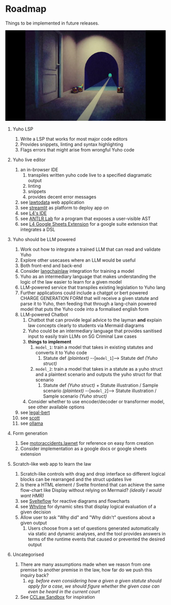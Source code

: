 # Roadmap

Things to be implemented in future releases.

![](../asset/memes/roadrunner_skinamarink.jpg)

1. Yuho LSP
    1. Write a LSP that works for most major code editors
    2. Provides snippets, linting and syntax highlighting
    3. Flags errors that might arise from wrongful Yuho code

2. Yuho live editor
    1. an in-browser IDE 
        1. transpiles written yuho code live to a specified diagramatic output
        2. linting
        3. snippets
        4. provides decent error messages
    2. see [lawtodata](https://lawtodata.streamlit.app/) web application
    3. see [streamlit](https://streamlit.io/cloud) as platform to deploy app on
    4. see [L4's IDE](https://smucclaw.github.io/l4-lp/)
    5. see [ANTLR Lab](http://lab.antlr.org/) for a program that exposes a user-visible AST 
    6. see [L4 Google Sheets Extension](https://l4-documentation.readthedocs.io/en/latest/docs/quickstart-installation.html#getting-the-legalss-spreadsheet-working-on-your-computer) for a google suite extension that integrates a DSL

3. Yuho should be LLM powered
    1. Work out how to integrate a trained LLM that can read and validate Yuho
    2. Explore other usecases where an LLM would be useful
    3. Both front-end and back-end
    4. Consider [langchainlaw](https://github.com/nehcneb/langchainlaw/tree/main) integration for training a model
    5. Yuho as an intermediary language that makes understanding the logic of the law easier to learn for a given model
    6. LLM-powered service that transpiles existing legislation to Yuho lang
    7. Further applications could include a chatgpt or bert powered CHARGE GENERATION FORM that will receive a given statute and parse it to Yuho, then feeding that through a lang-chain powered model that puts the Yuho code into a formalised english form
    8. LLM-powered Chatbot
        1. Chatbot that can provide legal advice to the layman **and** explain law concepts clearly to students via Mermaid diagrams
        2. Yuho could be an intermediary language that provides sanitised input to easily train LLMs on SG Criminal Law cases
        3. **things to implement**
            1. `model_1`: train a model that takes in existing statutes and converts it to Yuho code
                1. Statute def *(plaintext)* --[`model_1`]--> Statute def *(Yuho struct)*
            2. `model_2`: train a model that takes in a statute as a yuho struct and a plaintext scenario and outputs the yuho struct for that scenario
                1. Statute def *(Yuho struct)* + Statute illustration / Sample scenario *(plaintext)* --[`model_2`]--> Statute illustration / Sample scenario *(Yuho struct)*
        4. Consider whether to use encoder/decoder or transformer model, see other available options
    9. see [legal-bert](https://huggingface.co/nlpaueb/legal-bert-base-uncased)
    10. see [scott](https://scott.intelllex.com/)
    11. see [ollama](https://ollama.com/library)

4. Form generation
    1. See [motoraccidents.lawnet](https://motoraccidents.lawnet.sg/) for reference on easy form creation 
    2. Consider implementation as a google docs or google sheets extension

5. Scratch-like web app to learn the law
    1. Scratch-like controls with drag and drop interface so different logical blocks can be rearranged and the struct updates live
    2. Is there a HTML element / Svelte frontend that can achieve the same flow-chart like Display without relying on Mermaid? *(ideally I would want HMR)*
    3. see [Svelteflow](https://svelteflow.dev/) for reactive diagrams and flowcharts
    4. see [Whyline](https://www.cs.cmu.edu/~NatProg/whyline.html) for dynamic sites that display logical evaluation of a given decision
    5. Allow user to ask "Why did" and "Why didn't" questions about a given output
        1. Users choose from a set of questions generated automatically via static and dynamic analyses, and the tool provides answers in terms of the runtime events that caused or prevented the desired output

6. Uncategorised
    1. There are many assumptions made when we reason from one premise to another premise in the law, how far do we push this inquiry back?
        1. *eg. before even considering how a given a given statute should apply for a case, we should figure whether the given case can even be heard in the current court*
    2. See [CCLaw Sandbox](https://github.com/smucclaw) for inspiration